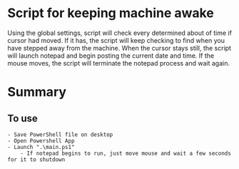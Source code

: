 # Script for keeping machine awake
Using the global settings, script will check every determined about of time if 
cursor had moved. If it has, the script will keep checking to find when you
have stepped away from the machine. When the cursor stays still, the script 
will launch notepad and begin posting the current date and time. If the mouse
moves, the script will terminate the notepad process and wait again. 

# Summary
## To use
    - Save PowerShell file on desktop
    - Open Powershell App
    - Launch ".\main.ps1"
        - If notepad begins to run, just move mouse and wait a few seconds for it to shutdown